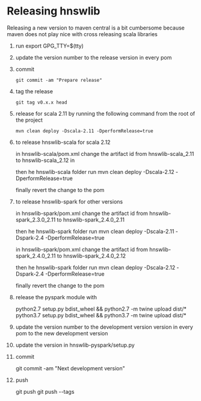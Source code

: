 Releasing hnswlib
=================

Releasing a new version to maven central is a bit cumbersome because maven does not play nice with cross releasing scala libraries

1. run export GPG_TTY=$(tty)

2. update the version number to the release version in every pom

3. commit
        
       git commit -am "Prepare release"
       
4. tag the release

       git tag v0.x.x head
        
5. release for scala 2.11 by running the following command from the root of the project 
 
       mvn clean deploy -Dscala-2.11 -DperformRelease=true
       
6. to release hnswlib-scala for scala 2.12
 
   in hnswlib-scala/pom.xml change the artifact id from hnswlib-scala_2.11 to hnswlib-scala_2.12 in
   
   then he hnswlib-scala folder run mvn clean deploy -Dscala-2.12 -DperformRelease=true
   
   finally revert the change to the pom
       
7. to release hnswlib-spark for other versions

   in hnswlib-spark/pom.xml change the artifact id from hnswlib-spark_2.3.0_2.11 to hnswlib-spark_2.4.0_2.11
   
   then he hnswlib-spark folder run mvn clean deploy -Dscala-2.11 -Dspark-2.4 -DperformRelease=true 
   
   in hnswlib-spark/pom.xml change the artifact id from hnswlib-spark_2.4.0_2.11 to hnswlib-spark_2.4.0_2.12
   
   then he hnswlib-spark folder run mvn clean deploy -Dscala-2.12 -Dspark-2.4 -DperformRelease=true

   finally revert the change to the pom
   
8. release the pyspark module with

   python2.7 setup.py bdist_wheel && python2.7 -m twine upload dist/*
   python3.7 setup.py bdist_wheel && python3.7 -m twine upload dist/*
    
8. update the version number to the development version version in every pom to the new development version

9. update the version in hnswlib-pyspark/setup.py

10. commit

       git commit -am "Next development version"
       
11. push 

       git push
       git push --tags
       

